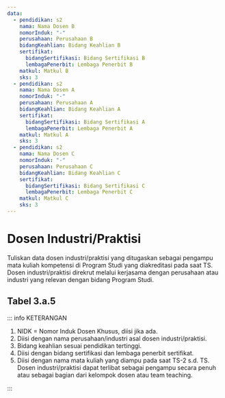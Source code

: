 ```yaml
---
data:
  - pendidikan: s2
    nama: Nama Dosen B
    nomorInduk: "-"
    perusahaan: Perusahaan B
    bidangKeahlian: Bidang Keahlian B
    sertifikat:
      bidangSertifikasi: Bidang Sertifikasi B
      lembagaPenerbit: Lembaga Penerbit B
    matkul: Matkul B
    sks: 3
  - pendidikan: s2
    nama: Nama Dosen A
    nomorInduk: "-"
    perusahaan: Perusahaan A
    bidangKeahlian: Bidang Keahlian A
    sertifikat:
      bidangSertifikasi: Bidang Sertifikasi A
      lembagaPenerbit: Lembaga Penerbit A
    matkul: Matkul A
    sks: 3
  - pendidikan: s2
    nama: Nama Dosen C
    nomorInduk: "-"
    perusahaan: Perusahaan C
    bidangKeahlian: Bidang Keahlian C
    sertifikat:
      bidangSertifikasi: Bidang Sertifikasi C
      lembagaPenerbit: Lembaga Penerbit C
    matkul: Matkul C
    sks: 3
---
```


<script setup>
import { useData } from "vitepress"
import Tabel from '../components/tabel-3a5.vue'

const { frontmatter } = useData()
</script>

# Dosen Industri/Praktisi

Tuliskan data dosen industri/praktisi yang ditugaskan sebagai pengampu mata kuliah kompetensi di Program Studi yang diakreditasi pada saat TS. Dosen industri/praktisi direkrut melalui kerjasama dengan perusahaan atau industri yang relevan dengan bidang Program Studi.

## Tabel 3.a.5

<Tabel :data="frontmatter.data" />

::: info KETERANGAN

1. NIDK = Nomor Induk Dosen Khusus, diisi jika ada.
1. Diisi dengan nama perusahaan/industri asal dosen industri/praktisi.
1. Bidang keahlian sesuai pendidikan tertinggi.
1. Diisi dengan bidang sertifikasi dan lembaga penerbit sertifikat.
1. Diisi dengan nama mata kuliah yang diampu pada saat TS-2 s.d. TS. Dosen industri/praktisi dapat terlibat sebagai pengampu secara penuh atau sebagai bagian dari kelompok dosen atau team teaching.

:::

